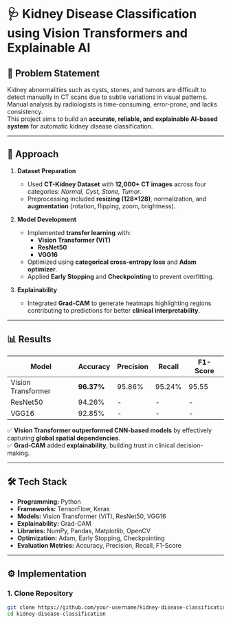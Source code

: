 
# 🩺 Kidney Disease Classification using Vision Transformers and Explainable AI

## 📌 Problem Statement  
Kidney abnormalities such as cysts, stones, and tumors are difficult to detect manually in CT scans due to subtle variations in visual patterns. Manual analysis by radiologists is time-consuming, error-prone, and lacks consistency.  
This project aims to build an **accurate, reliable, and explainable AI-based system** for automatic kidney disease classification.

---

## 🚀 Approach  
1. **Dataset Preparation**  
   - Used **CT-Kidney Dataset** with **12,000+ CT images** across four categories: *Normal, Cyst, Stone, Tumor*.  
   - Preprocessing included **resizing (128×128)**, normalization, and **augmentation** (rotation, flipping, zoom, brightness).  

2. **Model Development**  
   - Implemented **transfer learning** with:  
     - **Vision Transformer (ViT)**  
     - **ResNet50**  
     - **VGG16**  
   - Optimized using **categorical cross-entropy loss** and **Adam optimizer**.  
   - Applied **Early Stopping** and **Checkpointing** to prevent overfitting.  

3. **Explainability**  
   - Integrated **Grad-CAM** to generate heatmaps highlighting regions contributing to predictions for better **clinical interpretability**.  

---

## 📊 Results  

| Model                | Accuracy | Precision | Recall | F1-Score |
|-----------------------|----------|-----------|--------|----------|
| Vision Transformer    | **96.37%** | 95.86%    | 95.24% | 95.55    |
| ResNet50              | 94.26%   | -         | -      | -        |
| VGG16                 | 92.85%   | -         | -      | -        |

✅ **Vision Transformer outperformed CNN-based models** by effectively capturing **global spatial dependencies**.  
✅ **Grad-CAM** added **explainability**, building trust in clinical decision-making.  

---

## 🛠 Tech Stack  
- **Programming:** Python  
- **Frameworks:** TensorFlow, Keras  
- **Models:** Vision Transformer (ViT), ResNet50, VGG16  
- **Explainability:** Grad-CAM  
- **Libraries:** NumPy, Pandas, Matplotlib, OpenCV  
- **Optimization:** Adam, Early Stopping, Checkpointing  
- **Evaluation Metrics:** Accuracy, Precision, Recall, F1-Score  

---

## ⚙️ Implementation  

### 1. Clone Repository
```bash
git clone https://github.com/your-username/kidney-disease-classification.git
cd kidney-disease-classification
